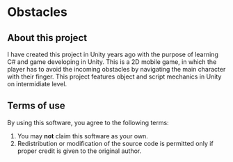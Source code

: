# Obstacles
<h2>About this project</h2>
<p>I have created this project in Unity years ago with the purpose of learning C# and game developing in Unity. This is a 2D mobile game, in which the player has to avoid the incoming obstacles by navigating the main character with their finger. This project features object and script mechanics in Unity on intermidiate level.</p>


<h2>Terms of use</h2>
<p>By using this software, you agree to the following terms:<list><ol>
<li>You may <b>not</b> claim this software as your own.</li>
<li>Redistribution or modification of the source code is permitted only if proper credit is given to the original author.</li>
</ol></list></p>
